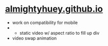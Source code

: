 # [almightyhuey.github.io](https://almightyhuey.github.io)
* work on compatibility for mobile
* * static video w/ aspect ratio to fill up div
* video swap animation
